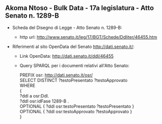 ## Akoma Ntoso - Bulk Data - 17a legislatura - Atto Senato n. 1289-B ##

* Scheda del Disegno di Legge - Atto Senato n. 1289-B:
	* http url: http://www.senato.it/leg/17/BGT/Schede/Ddliter/46455.htm

* Riferimenti al sito OpenData del Senato http://dati.senato.it/:
	* Link OpenData: http://dati.senato.it/ddl/46455
	* Query SPARQL per i documenti relativi all'Atto Senato:

        PREFIX osr: <http://dati.senato.it/osr/>  
		SELECT DISTINCT ?testoPresentato ?testoApprovato  
		WHERE  
		{  
		    ?ddl a osr:Ddl.  
		    ?ddl osr:idFase 1289-B .  
		    OPTIONAL { ?ddl osr:testoPresentato ?testoPresentato }  
		    OPTIONAL { ?ddl osr:testoApprovato ?testoApprovato }  
		}
		